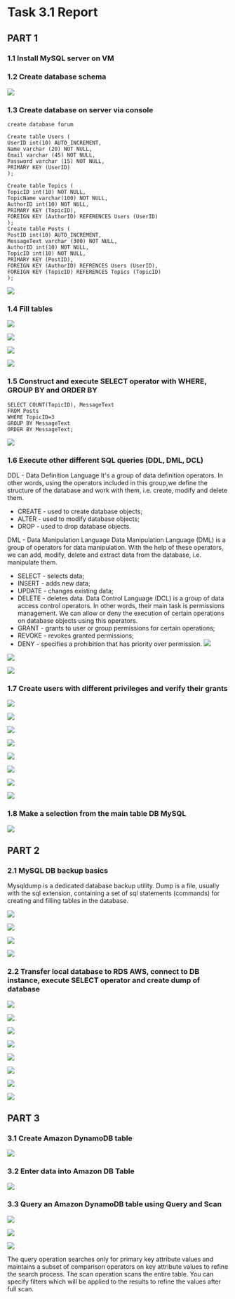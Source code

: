 # Task 3.1 Report
## PART 1
### 1.1 Install MySQL server on VM
### 1.2 Create database schema
![](Screenshots/Screen1.png)
### 1.3 Create database on server via console
`create database forum`

```
Create table Users (
UserID int(10) AUTO_INCREMENT,
Name varchar (20) NOT NULL,
Email varchar (45) NOT NULL,
Password varchar (15) NOT NULL,
PRIMARY KEY (UserID)
);

Create table Topics (
TopicID int(10) NOT NULL,
TopicName varchar(100) NOT NULL,
AuthorID int(10) NOT NULL,
PRIMARY KEY (TopicID),
FOREIGN KEY (AuthorID) REFERENCES Users (UserID)
);
Create table Posts (
PostID int(10) AUTO_INCREMENT,
MessageText varchar (300) NOT NULL,
AuthorID int(10) NOT NULL,
TopicID int(10) NOT NULL,
PRIMARY KEY (PostID),
FOREIGN KEY (AuthorID) REFRENCES Users (UserID),
FOREIGN KEY (TopicID) REFERENCES Topics (TopicID)
);
```
![](Screenshots/Screen2.png)
### 1.4 Fill tables
![](Screenshots/Screen3.png)

![](Screenshots/Screen4.png)

![](Screenshots/Screen5.png)

![](Screenshots/Screen6.png)
### 1.5 Construct and execute SELECT operator with WHERE, GROUP BY and ORDER BY
```
SELECT COUNT(TopicID), MessageText 
FROM Posts
WHERE TopicID=3
GROUP BY MessageText
ORDER BY MessageText;
```

![](Screenshots/Screen7.png)
### 1.6 Execute other different SQL queries (DDL, DML, DCL)
DDL - Data Definition Language
It's a group of data definition operators. In other words, using the operators included in this group,we define the structure of the database and work with them, i.e. create, modify and delete them.
* CREATE - used to create database objects;
* ALTER - used to modify database objects;
* DROP - used to drop database objects.

DML - Data Manipulation Language
Data Manipulation Language (DML) is a group of operators for data manipulation. With the help of these operators, we can add, modify, delete and extract data from the database, i.e. manipulate them.
* SELECT - selects data;
* INSERT - adds new data;
* UPDATE - changes existing data;
* DELETE - deletes data.
Data Control Language (DCL) is a group of data access control operators. In other words, their main task is permissions management. We can allow or deny the execution of certain operations on database objects using this operators.
* GRANT - grants to user or group permissions for certain operations;
* REVOKE - revokes granted permissions;
* DENY - specifies a prohibition that has priority over permission.
![](Screenshots/Screen8.png)

![](Screenshots/Screen9.png)

![](Screenshots/Screen10.png)
### 1.7 Create users with different privileges and verify their grants
![](Screenshots/Screen13.png) 

![](Screenshots/Screen14.png)

![](Screenshots/Screen15.png)

![](Screenshots/Screen16.png)

![](Screenshots/Screen17.png)

![](Screenshots/Screen18.png)

![](Screenshots/Screen19.png)

![](Screenshots/Screen20.png)
### 1.8 Make a selection from the main table DB MySQL
![](Screenshots/Screen21.png) 
## PART 2
### 2.1 MySQL DB backup basics
Mysqldump is a dedicated database backup utility. Dump is a file, usually with the sql extension, containing a set of sql statements (commands) for creating and filling tables in the database. 

![](Screenshots/Screen22.png)

![](Screenshots/Screen23.png)

![](Screenshots/Screen24.png)

![](Screenshots/Screen25.png)
### 2.2 Transfer local database to RDS AWS, connect to DB instance, execute SELECT operator and create dump of database
![](Screenshots/Screen37.png)

![](Screenshots/Screen38.png)

![](Screenshots/Screen26.png)

![](Screenshots/Screen27.png)

![](Screenshots/Screen28.png)

![](Screenshots/Screen29.png)

![](Screenshots/Screen30.png)

![](Screenshots/Screen31.png)
## PART 3
### 3.1 Create Amazon DynamoDB table
![](Screenshots/Screen32.png)
### 3.2 Enter data into Amazon DB Table
![](Screenshots/Screen33.png)
### 3.3 Query an Amazon DynamoDB table using Query and Scan
![](Screenshots/Screen34.png)

![](Screenshots/Screen35.png)

![](Screenshots/Screen36.png)

The query operation searches only for primary key attribute values and maintains a subset of comparison operators on key attribute values to refine the search process.
The scan operation scans the entire table. You can specify filters which will be applied to the results to refine the values after full scan.

